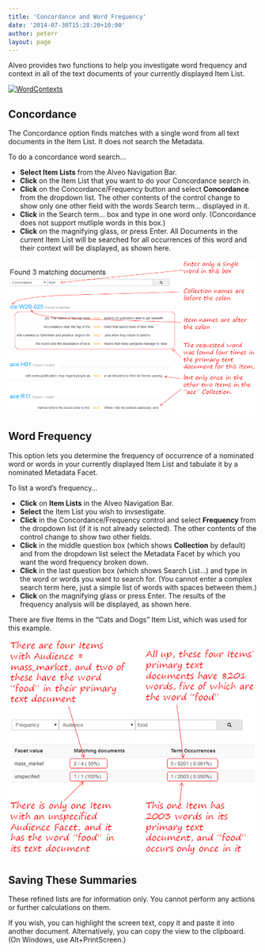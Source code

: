 ```yaml
---
title: 'Concordance and Word Frequency'
date: '2014-07-30T15:28:20+10:00'
author: peterr
layout: page
---
```


Alveo provides two functions to help you investigate word frequency and context in all of the text documents of your currently displayed Item List.

[![WordContexts](http://bigasc.science.mq.edu.au/wp-content/uploads/2014/07/WordContexts.png)](/assets/files/2014/07/WordContexts.png)

## **Concordance**

The Concordance option finds matches with a single word from all text documents in the Item List. It does not search the Metadata.

To do a concordance word search…

- **Select Item Lists** from the Alveo Navigation Bar.
- **Click** on the Item List that you want to do your Concordance search in.
- **Click** on the Concordance/Frequency button and select **Concordance** from the dropdown list. The other contents of the control change to show only one other field with the words Search term… displayed in it.
- **Click** in the Search term… box and type in one word only. (Concordance does not support mutliple words in this box.)
- **Click** on the magnifying glass, or press Enter. All Documents in the current Item List will be searched for all occurrences of this word and their context will be displayed, as shown here.



![Concordance](/assets/files/2014/07/Concordance.png)

## **Word Frequency**

This option lets you determine the frequency of occurrence of a nominated word or words in your currently displayed Item List and tabulate it by a nominated Metadata Facet.

To list a word’s frequency…

- **Click** on **Item Lists** in the Alveo Navigation Bar.
- **Select** the Item List you wish to invsestigate.
- **Click** in the Concordance/Frequency control and select **Frequency** from the dropdown list (if it is not already selected). The other contents of the control change to show two other fields.
- **Click** in the middle question box (which shows **Collection** by default) and from the dropdown list select the Metadata Facet by which you want the word frequency broken down.
- **Click** in the last question box (which shows Search List…) and type in the word or words you want to search for. (You cannot enter a complex search term here, just a simple list of words with spaces between them.)
- **Click** on the magnifying glass or press Enter. The results of the frequency analysis will be displayed, as shown here.



There are five Items in the “Cats and Dogs” Item List, which was used for this example.

![Frequency](/assets/files/2014/07/Frequency.png)

## **Saving These Summaries**

These refined lists are for information only. You cannot perform any actions or further calculations on them.

If you wish, you can highlight the screen text, copy it and paste it into another document. Alternatively, you can copy the view to the clipboard. (On Windows, use Alt+PrintScreen.)